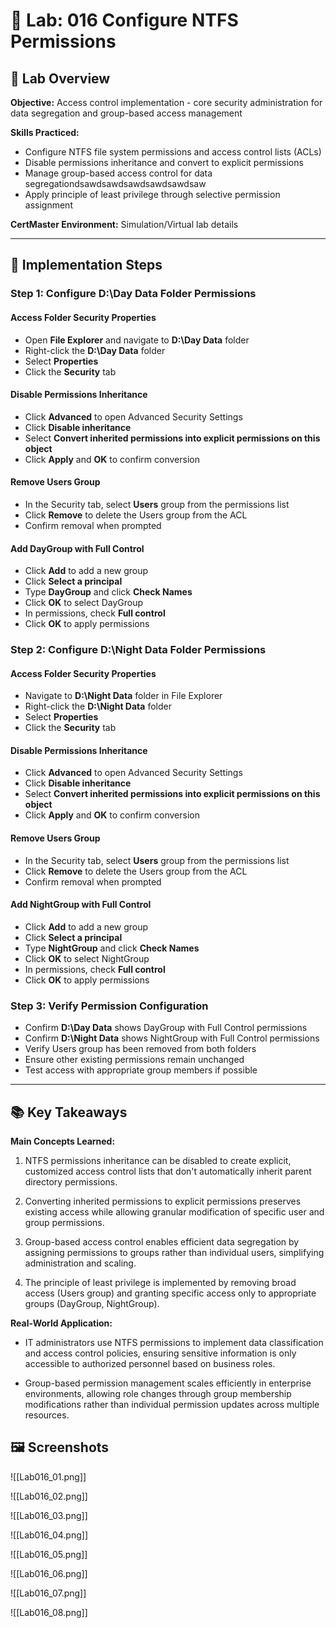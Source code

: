 # 🧪 Lab: 016 Configure NTFS Permissions

## 🎯 Lab Overview

**Objective:** Access control implementation - core security administration for data segregation and group-based access management 

**Skills Practiced:**
- Configure NTFS file system permissions and access control lists (ACLs)
- Disable permissions inheritance and convert to explicit permissions
- Manage group-based access control for data segregationdsawdsawdsawdsawdsawdsaw
- Apply principle of least privilege through selective permission assignment

**CertMaster Environment:** Simulation/Virtual lab details

---
## 📝 Implementation Steps

### Step 1: Configure D:\Day Data Folder Permissions

#### Access Folder Security Properties

- Open **File Explorer** and navigate to **D:\Day Data** folder
- Right-click the **D:\Day Data** folder
- Select **Properties**
- Click the **Security** tab

#### Disable Permissions Inheritance

- Click **Advanced** to open Advanced Security Settings
- Click **Disable inheritance**
- Select **Convert inherited permissions into explicit permissions on this object**
- Click **Apply** and **OK** to confirm conversion

#### Remove Users Group

- In the Security tab, select **Users** group from the permissions list
- Click **Remove** to delete the Users group from the ACL
- Confirm removal when prompted

#### Add DayGroup with Full Control

- Click **Add** to add a new group
- Click **Select a principal**
- Type **DayGroup** and click **Check Names**
- Click **OK** to select DayGroup
- In permissions, check **Full control**
- Click **OK** to apply permissions

### Step 2: Configure D:\Night Data Folder Permissions

#### Access Folder Security Properties

- Navigate to **D:\Night Data** folder in File Explorer
- Right-click the **D:\Night Data** folder
- Select **Properties**
- Click the **Security** tab

#### Disable Permissions Inheritance

- Click **Advanced** to open Advanced Security Settings
- Click **Disable inheritance**
- Select **Convert inherited permissions into explicit permissions on this object**
- Click **Apply** and **OK** to confirm conversion

#### Remove Users Group

- In the Security tab, select **Users** group from the permissions list
- Click **Remove** to delete the Users group from the ACL
- Confirm removal when prompted

#### Add NightGroup with Full Control

- Click **Add** to add a new group
- Click **Select a principal**
- Type **NightGroup** and click **Check Names**
- Click **OK** to select NightGroup
- In permissions, check **Full control**
- Click **OK** to apply permissions

### Step 3: Verify Permission Configuration

- Confirm **D:\Day Data** shows DayGroup with Full Control permissions
- Confirm **D:\Night Data** shows NightGroup with Full Control permissions
- Verify Users group has been removed from both folders
- Ensure other existing permissions remain unchanged
- Test access with appropriate group members if possible

---

## 📚 Key Takeaways

**Main Concepts Learned:**

1. NTFS permissions inheritance can be disabled to create explicit, customized access control lists that don't automatically inherit parent directory permissions.
    
2. Converting inherited permissions to explicit permissions preserves existing access while allowing granular modification of specific user and group permissions.
    
3. Group-based access control enables efficient data segregation by assigning permissions to groups rather than individual users, simplifying administration and scaling.
    
4. The principle of least privilege is implemented by removing broad access (Users group) and granting specific access only to appropriate groups (DayGroup, NightGroup).
    

**Real-World Application:**

- IT administrators use NTFS permissions to implement data classification and access control policies, ensuring sensitive information is only accessible to authorized personnel based on business roles.
    
- Group-based permission management scales efficiently in enterprise environments, allowing role changes through group membership modifications rather than individual permission updates across multiple resources.
    

## 🖼️ Screenshots

![[Lab016_01.png]]

![[Lab016_02.png]]

![[Lab016_03.png]]

![[Lab016_04.png]]

![[Lab016_05.png]]

![[Lab016_06.png]]

![[Lab016_07.png]]

![[Lab016_08.png]]
